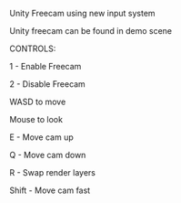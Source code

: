 Unity Freecam using new input system

Unity freecam can be found in demo scene

CONTROLS:

1 - Enable Freecam

2 - Disable Freecam

WASD to move

Mouse to look

E - Move cam up

Q - Move cam down

R - Swap render layers

Shift - Move cam fast
